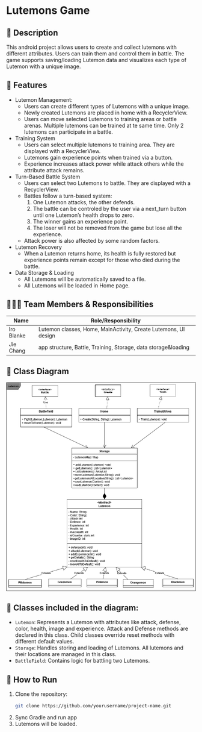 # Lutemons Game

## 📖 Description
This android project allows users to create and collect lutemons with different attributes. Users can train them and control them in battle. The game supports saving/loading Lutemon data and visualizes each type of Lutemon with a unique image.

## 🧩 Features
- Lutemon Management:
   * Users can create different types of Lutemons with a unique image. 
   * Newly created Lutemons are placed in home with a RecyclerView.
   * Users can move selected Lutemons to training areas or battle arenas. Multiple lutemons can be trained at te same time. Only 2 lutemons can participate in a battle.
- Training System
   * Users can select multiple lutemons to training area. They are displayed with a RecyclerView.
   * Lutemons gain experience points when trained via a button.
   * Experience increases attack power while attack others while the attribute attack remains.
- Turn-Based Battle System
   * Users can select two Lutemons to battle. They are displayed with a RecyclerView.
   * Battles follow a turn-based system:
      1. One Lutemon attacks, the other defends.
      2. The battle can be controled by the user via a next_turn button until one Lutemon’s health drops to zero.
      3. The winner gains an experience point.
      4. The loser will not be removed from the game but lose all the experience.
   * Attack power is also affected by some random factors.
- Lutemon Recovery
   * When a Lutemon returns home, its health is fully restored but experience points remain except for those who died during the battle.
- Data Storage & Loading
   * All Lutemons will be automatically saved to a file.
   * All Lutemons will be loaded in Home page. 

## 🧑‍🤝‍🧑 Team Members & Responsibilities
| Name        | Role/Responsibility                                               |
|-------------|-------------------------------------------------------------------|
| Iro Blanke  | Lutemon classes, Home, MainActivity, Create Lutemons, UI design   |
| Jie Chang   | app structure, Battle, Training, Storage, data storage&loading    |

## 🧱 Class Diagram
![Class Diagram](./Lutemon_classes.png)

## 🧱 Classes included in the diagram:
- `Lutemon`: Represents a Lutemon with attributes like attack, defense, color, health, image and experience. Attack and Defense methods are declared in this class. Child classes override reset methods with different default values. 
- `Storage`: Handles storing and loading of Lutemons. All lutemons and their locations are managed in this class.
- `BattleField`: Contains logic for battling two Lutemons.

## 🚀 How to Run
1. Clone the repository:
   ```bash
   git clone https://github.com/yourusername/project-name.git
2. Sync Gradle and run app
3. Lutemons will be loaded.
